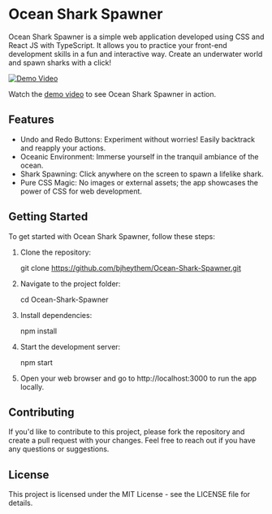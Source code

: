 # Ocean Shark Spawner

Ocean Shark Spawner is a simple web application developed using CSS and React JS with TypeScript. It allows you to practice your front-end development skills in a fun and interactive way. Create an underwater world and spawn sharks with a click!

[![Demo Video](https://img.youtube.com/vi/lZ4QQOY_CbQ/10.jpg)](https://youtu.be/lZ4QQOY_CbQ)

Watch the [demo video](https://youtu.be/lZ4QQOY_CbQ) to see Ocean Shark Spawner in action.

## Features

- Undo and Redo Buttons: Experiment without worries! Easily backtrack and reapply your actions.
- Oceanic Environment: Immerse yourself in the tranquil ambiance of the ocean.
- Shark Spawning: Click anywhere on the screen to spawn a lifelike shark.
- Pure CSS Magic: No images or external assets; the app showcases the power of CSS for web development.

## Getting Started

To get started with Ocean Shark Spawner, follow these steps:

1. Clone the repository:

   git clone https://github.com/bjheythem/Ocean-Shark-Spawner.git

2. Navigate to the project folder:

   cd Ocean-Shark-Spawner

3. Install dependencies:

   npm install

4. Start the development server:

   npm start

5. Open your web browser and go to http://localhost:3000 to run the app locally.

## Contributing

If you'd like to contribute to this project, please fork the repository and create a pull request with your changes. Feel free to reach out if you have any questions or suggestions.

## License

This project is licensed under the MIT License - see the LICENSE file for details.
